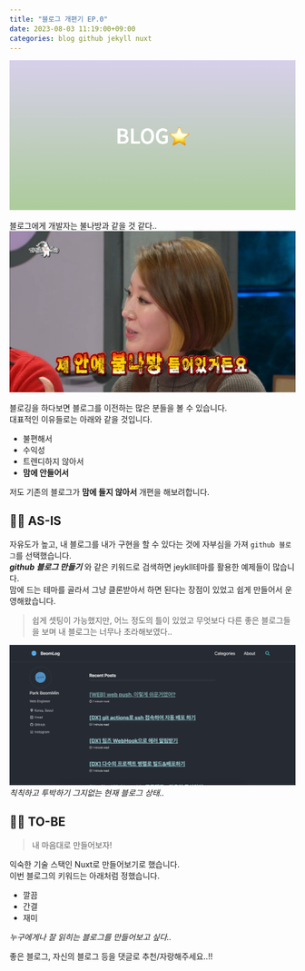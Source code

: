 ```yaml
---
title: "블로그 개편기 EP.0"
date: 2023-08-03 11:19:00+09:00
categories: blog github jekyll nuxt
---
```


<img src='/images/blog/banner.png'>

블로그에게 개발자는 불나방과 같을 것 같다..
![](/images/blog/blog-0-1.png)

블로깅을 하다보면 블로그를 이전하는 많은 분들을 볼 수 있습니다.  
대표적인 이유들로는 아래와 같을 것입니다.

-   불편해서
-   수익성
-   트렌디하지 않아서
-   **맘에 안들어서**

저도 기존의 블로그가 **맘에 들지 않아서** 개편을 해보려합니다.

## 🤦🏻 AS-IS

자유도가 높고, 내 블로그를 내가 구현을 할 수 있다는 것에 자부심을 가져 `github 블로그`를 선택했습니다.  
_**github 블로그 만들기**_ 와 같은 키워드로 검색하면 jeykll테마를 활용한 예제들이 많습니다.  
맘에 드는 테마를 골라서 그냥 클론받아서 하면 된다는 장점이 있었고 쉽게 만들어서 운영해왔습니다.

> 쉽게 셋팅이 가능했지만, 어느 정도의 틀이 있었고 무엇보다 다른 좋은 블로그들을 보며 내 블로그는 너무나 초라해보였다..

![](/images/blog/blog-0-2.png)
_칙칙하고 투박하기 그지없는 현재 블로그 상태.._

## 🙋🏻 TO-BE

> 내 마음대로 만들어보자!

익숙한 기술 스택인 Nuxt로 만들어보기로 했습니다.  
이번 블로그의 키워드는 아래처럼 정했습니다.

-   깔끔
-   간결
-   재미

_누구에게나 잘 읽히는 블로그를 만들어보고 싶다.._

좋은 블로그, 자신의 블로그 등을 댓글로 추천/자랑해주세요..!!
